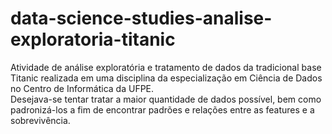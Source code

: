 # data-science-studies-analise-exploratoria-titanic
 Atividade de análise exploratória e tratamento de dados da tradicional base Titanic realizada em uma disciplina da especialização em Ciência de Dados no Centro de Informática da UFPE.  
 Desejava-se tentar tratar a maior quantidade de dados possível, bem como padronizá-los a fim de encontrar padrões e relações entre as features e a sobrevivência.